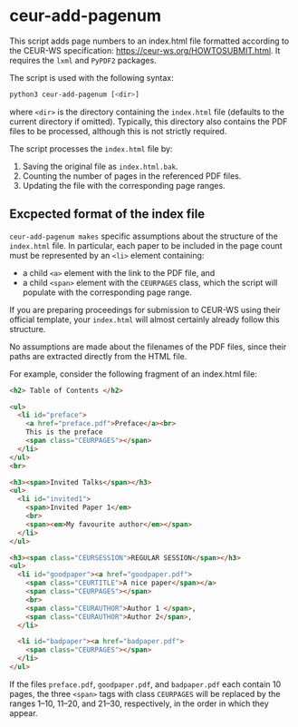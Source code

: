 # ceur-add-pagenum
This script adds page numbers to an index.html file formatted according to the
CEUR-WS specification: https://ceur-ws.org/HOWTOSUBMIT.html. It requires the `lxml` and `PyPDF2` packages.

The script is used with the following syntax:
```bash
python3 ceur-add-pagenum [<dir>]
```
where `<dir>` is the directory containing the `index.html` file (defaults to the current directory if omitted). Typically, this
directory also contains the PDF files to be processed, although this is not strictly required.

The script processes the `index.html` file by:
1. Saving the original file as `index.html.bak`.
2. Counting the number of pages in the referenced PDF files.
3. Updating the file with the corresponding page ranges.

## Excpected format of the index file

`ceur-add-pagenum makes` specific assumptions about the structure of the `index.html` file.
In particular, each paper to be included in the page count must be represented by an `<li>` element containing:
  * a child `<a>` element with the link to the PDF file, and
  * a child `<span>` element with the `CEURPAGES` class, which the script will populate with the corresponding page range.

If you are preparing proceedings for submission to CEUR-WS using their official template, your `index.html` will almost certainly already follow this structure.

No assumptions are made about the filenames of the PDF files, since their paths are extracted directly from the HTML file.

For example, consider the following fragment of an index.html file:

```html
<h2> Table of Contents </h2>

<ul>
  <li id="preface">
    <a href="preface.pdf">Preface</a><br>
    This is the preface
    <span class="CEURPAGES"></span>
  </li>
</ul>
<br>

<h3><span>Invited Talks</span></h3>
<ul>
  <li id="invited1">
    <span>Invited Paper 1</em>
    <br>
    <span><em>My favourite author</em></span>
  </li>
</ul>

<h3><span class="CEURSESSION">REGULAR SESSION</span></h3>
<ul>
  <li id="goodpaper"><a href="goodpaper.pdf">
    <span class="CEURTITLE">A nice paper</span></a>
    <span class="CEURPAGES"></span>
    <br>
    <span class="CEURAUTHOR">Author 1 </span>,
    <span class="CEURAUTHOR">Author 2</span>,        
  </li>

  <li id="badpaper"><a href="badpaper.pdf">        
    <span class="CEURPAGES"></span>
  </li>
</ul>
```

If the files `preface.pdf`, `goodpaper.pdf`, and `badpaper.pdf` each contain 10 pages, the three `<span>` tags with class `CEURPAGES` will be replaced by the ranges 1–10, 11–20, and 21–30, respectively, in the order in which they appear.

